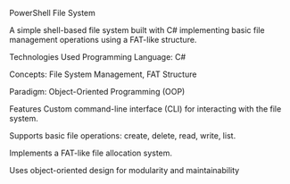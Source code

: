 PowerShell File System

A simple shell-based file system built with C# implementing basic file management operations using a FAT-like structure.

Technologies Used
Programming Language: C#

Concepts: File System Management, FAT Structure

Paradigm: Object-Oriented Programming (OOP)

Features
Custom command-line interface (CLI) for interacting with the file system.

Supports basic file operations: create, delete, read, write, list.

Implements a FAT-like file allocation system.

Uses object-oriented design for modularity and maintainability
